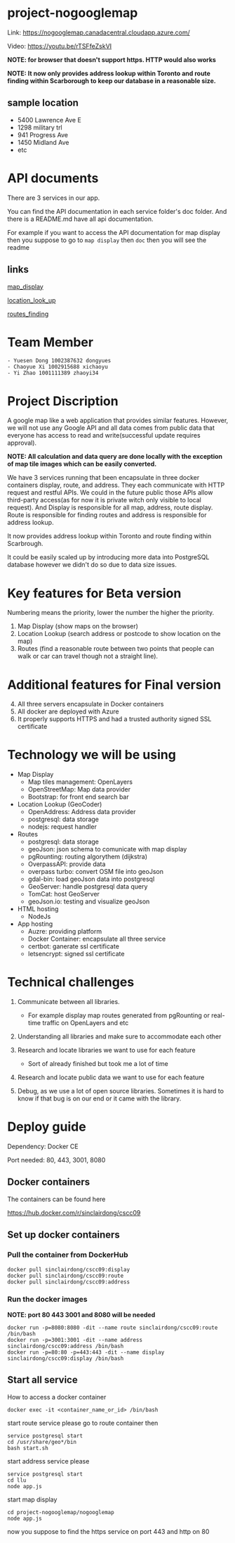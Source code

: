 # project-nogooglemap

Link: https://nogooglemap.canadacentral.cloudapp.azure.com/

Video: https://youtu.be/rTSFfeZskVI

**NOTE: for browser that doesn't support https. HTTP would also works**

**NOTE: It now only provides address lookup within Toronto and route finding within Scarborough to keep our database in a reasonable size.**

## sample location

- 5400 Lawrence Ave E
- 1298 military trl
- 941 Progress Ave
- 1450 Midland Ave 
- etc

# API documents

There are 3 services in our app.

You can find the API documentation in each service folder's doc folder. And there is a README.md have all api documentation.

For example if you want to access the API documentation for map display then you suppose to go to `map display` then `doc` then you will see the readme

## links

[map_display](map_display/doc/README.md)

[location_look_up](location_look_up/doc/README.md)

[routes_finding](routes_finding/doc/README.md)

# Team Member
	- Yuesen Dong 1002387632 dongyues
	- Chaoyue Xi 1002915688 xichaoyu
	- Yi Zhao 1001111389 zhaoyi34

# Project Discription

A google map like a web application that provides similar features. However, we will not use any Google API and all data comes from public data that everyone has access to read and write(successful update requires approval).

**NOTE: All calculation and data query are done locally with the exception of map tile images which can be easily converted.**

We have 3 services running that been encapsulate in three docker containers display, route, and address. They each communicate with HTTP request and restful APIs. We could in the future public those APIs allow third-party access(as for now it is private witch only visible to local request). And Display is responsible for all map, address, route display. Route is responsible for finding routes and address is responsible for address lookup. 

It now provides address lookup within Toronto and route finding within Scarbrough. 

It could be easily scaled up by introducing more data into PostgreSQL database however we didn't do so due to data size issues. 




	
# Key features for Beta version
Numbering means the priority, lower the number the higher the priority.
1. Map Display (show maps on the browser)
2. Location Lookup (search address or postcode to show location on the map)
3. Routes (find a reasonable route between two points that people can walk or car can travel though not a straight line).
    
# Additional features for Final version
4. All three servers encapsulate in Docker containers
5. All docker are deployed with Azure
6. It properly supports HTTPS and had a trusted authority signed SSL certificate

# Technology we will be using
- Map Display
    - Map tiles management: OpenLayers
    - OpenStreetMap: Map data provider
	- Bootstrap: for front end search bar
- Location Lookup (GeoCoder)
    - OpenAddress: Address data provider
    - postgresql: data storage
	- nodejs: request handler
- Routes
	- postgresql: data storage
	- geoJson: json schema to comunicate with map display
    - pgRounting: routing algorythem (dijkstra)
	- OverpassAPI: provide data
	- overpass turbo: convert OSM file into geoJson
	- gdal-bin: load geoJson data into postgresql
	- GeoServer: handle postgresql data query
	- TomCat: host GeoServer
	- geoJson.io: testing and visualize geoJson
- HTML hosting
    - NodeJs
- App hosting
	- Auzre: providing platform
	- Docker Container: encapsulate all three service
	- certbot: ganerate ssl certificate
	- letsencrypt: signed ssl certificate

# Technical challenges

1. Communicate between all libraries.
    - For example display map routes generated from pgRounting or real-time traffic on OpenLayers and etc
2. Understanding all libraries and make sure to accommodate each other 

3. Research and locate libraries we want to use for each feature
    - Sort of already finished but took me a lot of time

4. Research and locate public data we want to use for each feature

5. Debug, as we use a lot of open source libraries. Sometimes it is hard to know if that bug is on our end or it came with the library. 
	

# Deploy guide

Dependency: Docker CE

Port needed: 80, 443, 3001, 8080

## Docker containers

The containers can be found here

https://hub.docker.com/r/sinclairdong/cscc09

## Set up docker containers

### Pull the container from DockerHub

```
docker pull sinclairdong/cscc09:display
docker pull sinclairdong/cscc09:route
docker pull sinclairdong/cscc09:address
```

### Run the docker images 

**NOTE: port 80 443 3001 and 8080 will be needed**

```
docker run -p=8080:8080 -dit --name route sinclairdong/cscc09:route /bin/bash
docker run -p=3001:3001 -dit --name address sinclairdong/cscc09:address /bin/bash
docker run -p=80:80 -p=443:443 -dit --name display sinclairdong/cscc09:display /bin/bash
```

## Start all service

How to access a docker container

```
docker exec -it <container_name_or_id> /bin/bash
```

start route service please go to route container then

```
service postgresql start
cd /usr/share/geo*/bin
bash start.sh
```

start address service please

```
service postgresql start
cd llu
node app.js
```

start map display

```
cd project-nogooglemap/nogooglemap
node app.js
```

now you suppose to find the https service on port 443 and http on 80
